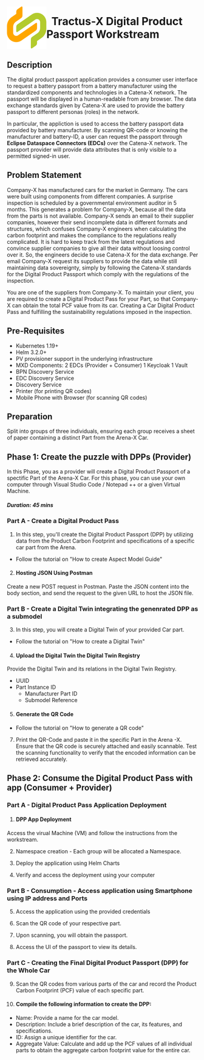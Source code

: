 <!-- 
  Tractus-X - Digital Product Passport Application 
 
  Copyright (c) 2022, 2024 BASF SE, BMW AG, Henkel AG & Co. KGaA
  Copyright (c) 2022, 2024 Contributors to the Eclipse Foundation

  See the NOTICE file(s) distributed with this work for additional
  information regarding copyright ownership.
 
  This program and the accompanying materials are made available under the
  terms of the Apache License, Version 2.0 which is available at
  https://www.apache.org/licenses/LICENSE-2.0.
 
  Unless required by applicable law or agreed to in writing, software
  distributed under the License is distributed on an "AS IS" BASIS
  WITHOUT WARRANTIES OR CONDITIONS OF ANY KIND,
  either express or implied. See the
  License for the specific language govern in permissions and limitations
  under the License.
 
  SPDX-License-Identifier: Apache-2.0
-->

<h1 style="display:flex; align-items: center;"><img src="../docs/media/catenaxLogo.svg"/>&nbsp;&nbsp;Tractus-X​ Digital Product Passport​ Workstream​</h1>

## Description

The digital product passport  application provides a consumer user interface to request a battery passport from a battery manufacturer using the standardized components and technologies in a Catena-X network. The passport will be displayed in a human-readable from any browser. The data exchange standards given by Catena-X are used to provide the battery passport to different personas (roles) in the network.

In particular, the appliction is used to access the battery passport data provided by battery manufacturer. By scanning QR-code or knowing the manufacturer and battery-ID, a user can request the passport  through **Eclipse Dataspace Connectors (EDCs)** over the Catena-X network. The passport provider will provide data attributes that is only visible to a permitted signed-in user. 

## Problem Statement

Company-X has manufactured cars for the market in Germany. The cars were built using components from different companies. A surprise inspection is scheduled by a governmental environment auditor in 5 months. This generates a problem for Company-X, because all the data from the parts is not available. Company-X sends an email to their supplier companies, however their send incomplete data in different formats and structures, which confuses Company-X engineers when calculating the carbon footprint and makes the compliance to the regulations really complicated. It is hard to keep track from the latest regulations and convince supplier companies to give all their data without loosing control over it. So, the engineers decide to use Catena-X for the data exchange. Per email Company-X request its suppliers to provide the data while still maintaining data sovereignty, simply by following the Catena-X standards for the Digital Product Passport which comply with the regulations of the inspection. ​

You are one of the suppliers from Company-X. To maintain your client, you are required to create a Digital Product Pass for your Part, so that Company-X can  obtain the total PCF value from its car. Creating a Car Digital Product Pass and fulfilling the sustainability regulations imposed in the inspection.

## Pre-Requisites

  * Kubernetes 1.19+
  * Helm 3.2.0+
  * PV provisioner support in the underlying infrastructure
  * MXD Components:
        2 EDCs (Provider + Consumer)
        1 Keycloak
        1 Vault
  * BPN Discovery Service
  * EDC Discovery Service
  * Discovery Service
  * Printer (for printing QR codes)
  * Mobile Phone with Browser (for scanning QR codes) 


## Preparation

Split into groups of three individuals, ensuring each group receives a sheet of paper containing a distinct Part from the Arena-X Car.

## Phase 1: Create the puzzle with DPPs (Provider)​

In this Phase, you as a provider will create a Digital Product Passport of a spectific Part of the Arena-X Car. For this phase, you can use your own computer through Visual Studio Code / Notepad ++ or a given Virtual Machine.

##### Duration: 45 mins

### Part A - Create a Digital Product Pass 

1. In this step, you'll create the Digital Product Passport (DPP) by utilizing data from the Product Carbon Footprint and specifications of a specific car part from the Arena. 
   
  * Follow the tutorial on "How to create Aspect Model Guide"

2. #### Hosting JSON Using Postman

Create a new POST request in Postman. Paste the JSON content into the body section, and send the request to the given URL to host the JSON file.

### Part B - Create a Digital Twin integrating the genenrated DPP as a submodel

3. In this step, you will create a Digital Twin of your provided Car part. 

  * Follow the tutorial on "How to create a Digital Twin"

4. #### Upload the Digital Twin the Digital Twin Registry
   
Provide the Digital Twin and its relations in the Digital Twin Registry.

* UUID
* Part Instance ID
   * Manufacturer Part ID
   * Submodel Reference

5. #### Generate the QR Code

  * Follow the tutorial on "How to generate a QR code"
   
7. Print the QR-Code and paste it in the specific Part in the Arena -X. Ensure that the QR code is securely attached and easily scannable. Test the scanning functionality to verify that the encoded information can be retrieved accurately.


## Phase 2: Consume the Digital Product Pass with app (Consumer + Provider)

### Part A - Digital Product Pass Application Deployment

1. #### DPP App Deployment

Access the virual Machine (VM) and follow the instructions from the workstream.

2. Namespace creation - Each group will be allocated a Namespace.

3. Deploy the application using Helm Charts

4. Verify and access the deployment using your computer

### Part B - Consumption - Access application using Smartphone using IP address and Ports

5. Access the application using the provided credentials

6.  Scan the QR code of your respective part.

7.  Upon scanning, you will obtain the passport.

8.  Access the UI of the passport to view its details.

###  Part C - Creating the Final Digital Product Passport (DPP) for the Whole Car

9. Scan the QR codes from various parts of the car and record the Product Carbon Footprint (PCF) value of each specific part.

10. #### Compile the following information to create the DPP:

   * Name: Provide a name for the car model.
   * Description: Include a brief description of the car, its features, and specifications.
   * ID: Assign a unique identifier for the car.
   * Aggregate Value: Calculate and add up the PCF values of all individual parts to obtain the aggregate carbon footprint value for the entire car.



